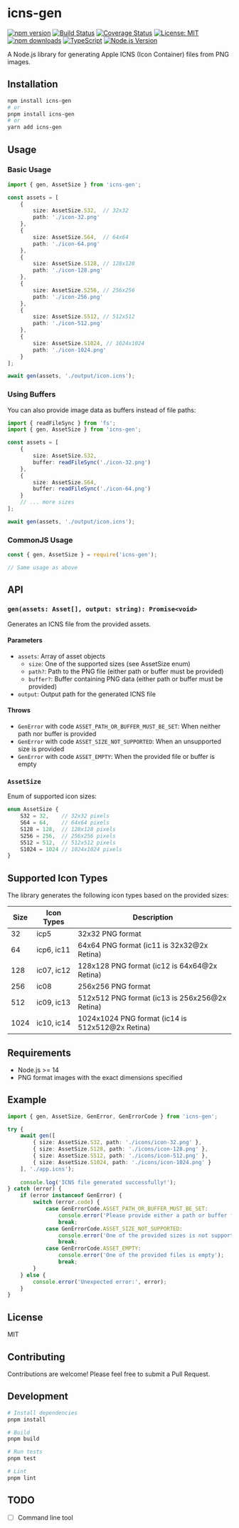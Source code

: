 # icns-gen

[![npm version](https://img.shields.io/npm/v/icns-gen.svg)](https://www.npmjs.com/package/icns-gen)
[![Build Status](https://github.com/whyun-pages/icns-gen/actions/workflows/ci.yml/badge.svg)](https://github.com/whyun-pages/icns-gen/actions/workflows/ci.yml)
[![Coverage Status](https://coveralls.io/repos/github/whyun-pages/icns-gen/badge.svg?branch=main)](https://coveralls.io/github/whyun-pages/icns-gen?branch=main)
[![License: MIT](https://img.shields.io/badge/License-MIT-yellow.svg)](https://opensource.org/licenses/MIT)
[![npm downloads](https://img.shields.io/npm/dm/icns-gen.svg)](https://www.npmjs.com/package/icns-gen)
[![TypeScript](https://img.shields.io/badge/TypeScript-Ready-blue.svg)](https://www.typescriptlang.org/)
[![Node.js Version](https://img.shields.io/node/v/icns-gen.svg)](https://nodejs.org)

A Node.js library for generating Apple ICNS (Icon Container) files from PNG images.

## Installation

```bash
npm install icns-gen
# or
pnpm install icns-gen
# or
yarn add icns-gen
```

## Usage

### Basic Usage

```typescript
import { gen, AssetSize } from 'icns-gen';

const assets = [
    {
        size: AssetSize.S32,  // 32x32
        path: './icon-32.png'
    },
    {
        size: AssetSize.S64,  // 64x64
        path: './icon-64.png'
    },
    {
        size: AssetSize.S128, // 128x128
        path: './icon-128.png'
    },
    {
        size: AssetSize.S256, // 256x256
        path: './icon-256.png'
    },
    {
        size: AssetSize.S512, // 512x512
        path: './icon-512.png'
    },
    {
        size: AssetSize.S1024, // 1024x1024
        path: './icon-1024.png'
    }
];

await gen(assets, './output/icon.icns');
```

### Using Buffers

You can also provide image data as buffers instead of file paths:

```typescript
import { readFileSync } from 'fs';
import { gen, AssetSize } from 'icns-gen';

const assets = [
    {
        size: AssetSize.S32,
        buffer: readFileSync('./icon-32.png')
    },
    {
        size: AssetSize.S64,
        buffer: readFileSync('./icon-64.png')
    }
    // ... more sizes
];

await gen(assets, './output/icon.icns');
```

### CommonJS Usage

```javascript
const { gen, AssetSize } = require('icns-gen');

// Same usage as above
```

## API

### `gen(assets: Asset[], output: string): Promise<void>`

Generates an ICNS file from the provided assets.

#### Parameters

- `assets`: Array of asset objects
  - `size`: One of the supported sizes (see AssetSize enum)
  - `path?`: Path to the PNG file (either path or buffer must be provided)
  - `buffer?`: Buffer containing PNG data (either path or buffer must be provided)
- `output`: Output path for the generated ICNS file

#### Throws

- `GenError` with code `ASSET_PATH_OR_BUFFER_MUST_BE_SET`: When neither path nor buffer is provided
- `GenError` with code `ASSET_SIZE_NOT_SUPPORTED`: When an unsupported size is provided
- `GenError` with code `ASSET_EMPTY`: When the provided file or buffer is empty

### `AssetSize`

Enum of supported icon sizes:

```typescript
enum AssetSize {
    S32 = 32,    // 32x32 pixels
    S64 = 64,    // 64x64 pixels
    S128 = 128,  // 128x128 pixels
    S256 = 256,  // 256x256 pixels
    S512 = 512,  // 512x512 pixels
    S1024 = 1024 // 1024x1024 pixels
}
```

## Supported Icon Types

The library generates the following icon types based on the provided sizes:

| Size | Icon Types | Description |
|------|------------|-------------|
| 32   | icp5       | 32x32 PNG format |
| 64   | icp6, ic11 | 64x64 PNG format (ic11 is 32x32@2x Retina) |
| 128  | ic07, ic12 | 128x128 PNG format (ic12 is 64x64@2x Retina) |
| 256  | ic08       | 256x256 PNG format |
| 512  | ic09, ic13 | 512x512 PNG format (ic13 is 256x256@2x Retina) |
| 1024 | ic10, ic14 | 1024x1024 PNG format (ic14 is 512x512@2x Retina) |

## Requirements

- Node.js >= 14
- PNG format images with the exact dimensions specified

## Example

```typescript
import { gen, AssetSize, GenError, GenErrorCode } from 'icns-gen';

try {
    await gen([
        { size: AssetSize.S32, path: './icons/icon-32.png' },
        { size: AssetSize.S128, path: './icons/icon-128.png' },
        { size: AssetSize.S512, path: './icons/icon-512.png' },
        { size: AssetSize.S1024, path: './icons/icon-1024.png' }
    ], './app.icns');
    
    console.log('ICNS file generated successfully!');
} catch (error) {
    if (error instanceof GenError) {
        switch (error.code) {
            case GenErrorCode.ASSET_PATH_OR_BUFFER_MUST_BE_SET:
                console.error('Please provide either a path or buffer for each asset');
                break;
            case GenErrorCode.ASSET_SIZE_NOT_SUPPORTED:
                console.error('One of the provided sizes is not supported');
                break;
            case GenErrorCode.ASSET_EMPTY:
                console.error('One of the provided files is empty');
                break;
        }
    } else {
        console.error('Unexpected error:', error);
    }
}
```

## License

MIT

## Contributing

Contributions are welcome! Please feel free to submit a Pull Request.

## Development

```bash
# Install dependencies
pnpm install

# Build
pnpm build

# Run tests
pnpm test

# Lint
pnpm lint
```

## TODO

- [ ] Command line tool
